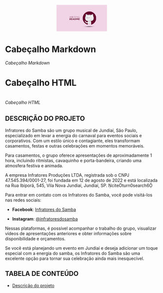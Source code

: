 <!-- COMENTÁRIO CTRL + K + C

![descrição](./img/git%20img.png)  -->

<p align="center" width="100%">
    <img src="./img/git img.png" width="33%">
</p>

<!-- # para determinar o tamanho da fonte do que eu quero colocar em evidência (palavra) quanto mais # menor a fonte, indo de 1 a 6 -->

# Cabeçalho Markdown
###### Cabeçalho Markdown

<h1> Cabeçalho HTML<h1>
<h6> Cabeçalho HTML<h6>

## DESCRIÇÃO DO PROJETO
<p align="left">

Infratores do Samba são um grupo musical de Jundiaí, São Paulo, especializado em levar a energia do carnaval para eventos sociais e corporativos. Com um estilo único e contagiante, eles transformam casamentos, festas e outras celebrações em momentos memoráveis.

Para casamentos, o grupo oferece apresentações de aproximadamente 1 hora, incluindo ritmistas, cavaquinho e porta-bandeira, criando uma atmosfera festiva e animada.

A empresa Infratores Produções LTDA, registrada sob o CNPJ 47.545.394/0001-27, foi fundada em 12 de agosto de 2022 e está localizada na Rua Ibiporã, 545, Vila Nova Jundiaí, Jundiaí, SP. citeturn0search6

Para entrar em contato com os Infratores do Samba, você pode visitá-los nas redes sociais:

- **Facebook**: [Infratores do Samba](https://www.facebook.com/infratoresdosamba/?locale=pt_BR)

- **Instagram**: [@infratoresdosamba](https://www.instagram.com/infratoresdosamba/?hl=pt-BR)

Nessas plataformas, é possível acompanhar o trabalho do grupo, visualizar vídeos de apresentações anteriores e obter informações sobre disponibilidade e orçamentos.

Se você está planejando um evento em Jundiaí e deseja adicionar um toque especial com a energia do samba, os Infratores do Samba são uma excelente opção para tornar sua celebração ainda mais inesquecível. 
</p>

## TABELA DE CONTEÚDO

<ul id="menu" align="left">
<li><a href="#"> Descrição do projeto </a></li></ul>

